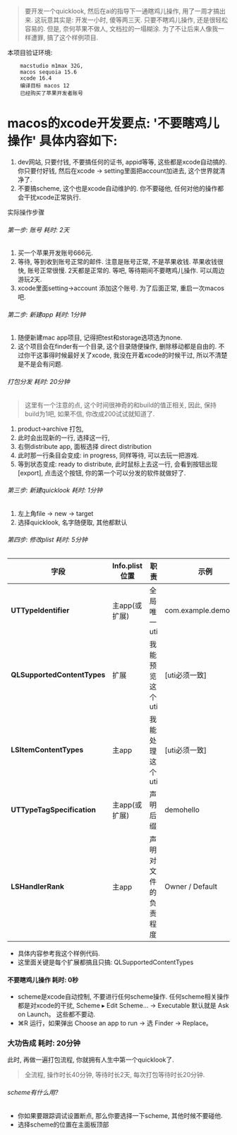 > 要开发一个quicklook, 然后在ai的指导下一通瞎鸡儿操作, 用了一周才搞出来. 这玩意其实是: 开发一小时, 傻等两三天. 
> 只要不瞎鸡儿操作, 还是很轻松容易的. 但是, 奈何苹果不做人, 文档拉的一塌糊涂. 为了不让后来人像我一样遭罪, 搞了这个样例项目.

本项目验证环境:

		macstudio m1max 32G, 
		macos sequoia 15.6
		xcode 16.4
		编译目标 macos 12
		已经购买了苹果开发者账号

# macos的xcode开发要点: '不要瞎鸡儿操作' 具体内容如下:

1. dev网站, 只要付钱, 不要搞任何的证书, appid等等, 这些都是xcode自动搞的. 你只要付好钱, 然后在xcode -> setting里面把account加进去, 这个世界就清净了.
2. 不要搞scheme, 这个也是xcode自动维护的. 你不要碰他, 任何对他的操作都会干扰xcode正常执行.


实际操作步骤
###### 第一步: 账号 耗时: 2天
1. 买一个苹果开发账号666元.
2. 等待, 等到收到账号正常的邮件. 注意是账号正常, 不是苹果收钱. 苹果收钱很快, 账号正常很慢. 2天都是正常的. 等吧, 等待期间不要瞎鸡儿操作. 可以周边游玩2天.
3. xcode里面setting->account 添加这个账号. 为了后面正常, 重启一次macos吧.

###### 第二步: 新建app 耗时: 1分钟
1. 随便新建mac app项目, 记得把test和storage选项选为none.
2. 这个项目会在finder有一个目录, 这个目录随便操作, 删除移动都是自由的. 不过你干这事得时候最好关了xcode, 我没在开着xcode的时候干过, 所以不清楚是不是会有问题.

###### 打包分发 耗时: 20分钟
> 这里有一个注意的点, 这个时间很神奇的和build的值正相关, 因此, 保持build为1吧, 如果不信, 你改成200试试就知道了.
1. product->archive 打包, 
2. 此时会出现新的一行, 选择这一行, 
3. 右侧distribute app, 面板选择 direct distribution
4. 此时那一行条目会变成: in progress, 同样等待, 可以去玩一把游戏.
5. 等到状态变成: ready to distribute, 此时鼠标上去这一行, 会看到按钮出现[export], 点击这个按钮, 你的第一个可以分发的软件就做好了.

###### 第三步: 新建quicklook 耗时: 1分钟

1. 左上角file -> new -> target
2. 选择quicklook, 名字随便取, 其他都默认

###### 第四步: 修改plist 耗时: 5分钟

| 字段                        | Info.plist位置 | 职责                 | 示例                  |
| --------------------------- | -------------- | -------------------- | --------------------- |
| **UTTypeIdentifier**        | 主app(或扩展)  | 全局唯一uti          | com.example.demohello |
| **QLSupportedContentTypes** | 扩展           | 我能预览这个uti      | [uti必须一致]         |
| **LSItemContentTypes**          | 主app          | 我能处理这个uti      | [uti必须一致]         |
| **UTTypeTagSpecification**  | 主app(或扩展)  | 声明后缀             | demohello             |
| **LSHandlerRank**           | 主app          | 声明对文件的负责程度 | Owner / Default       |

* 具体内容参考我这个样例代码.
* 这里面关键是每个扩展都搞且只搞: QLSupportedContentTypes

#### 不要瞎鸡儿操作 耗时: 0秒
* scheme是xcode自动控制, 不要进行任何scheme操作. 任何scheme相关操作都是对xcode的干扰,  Scheme ▸ Edit Scheme… → Executable 默认就是 Ask on Launch。 这些都不要动.
* ⌘R 运行，如果弹出 Choose an app to run → 选 Finder → Replace。

### 大功告成 耗时: 20分钟

此时, 再做一遍打包流程, 你就拥有人生中第一个quicklook了.

> 全流程, 操作时长40分钟, 等待时长2天, 每次打包等待时长20分钟.

###### scheme有什么用?
* 你如果要跟踪调试设置断点, 那么你要选择一下scheme, 其他时候不要碰他.
* 选择scheme的位置在主面板顶部
